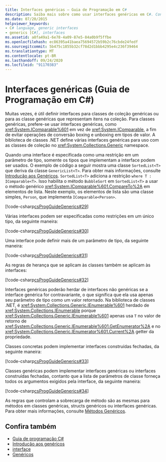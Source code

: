 ```yaml
---
title: Interfaces genéricas – Guia de Programação em C#
description: Saiba mais sobre como usar interfaces genéricas em C#. Confira exemplos de código e exiba recursos adicionais disponíveis.
ms.date: 07/20/2015
helpviewer_keywords:
- C# language, generic interfaces
- generics [C#], interfaces
ms.assetid: a8fa49a1-6e78-4a09-87e5-84a0b9f5ffbe
ms.openlocfilehash: ec86395a41baea75694572b59b2c76cbde24fedf
ms.sourcegitcommit: 5b475c1855b32cf78d2d1bbb4295e4c236f39464
ms.translationtype: MT
ms.contentlocale: pt-BR
ms.lasthandoff: 09/24/2020
ms.locfileid: "91170383"
---
```

# <a name="generic-interfaces-c-programming-guide"></a>Interfaces genéricas (Guia de Programação em C#)

Muitas vezes, é útil definir interfaces para classes de coleção genéricas ou para as classe genéricas que representam itens na coleção. Para classes genéricas, prefere-se usar interfaces genéricas, como <xref:System.IComparable%601> em vez de <xref:System.IComparable>, a fim de evitar operações de conversão boxing e unboxing em tipos de valor. A biblioteca de classes .NET define várias interfaces genéricas para uso com as classes de coleção no <xref:System.Collections.Generic> namespace.  
  
 Quando uma interface é especificada como uma restrição em um parâmetro de tipo, somente os tipos que implementam a interface podem ser usados. O exemplo de código a seguir mostra uma classe `SortedList<T>` que deriva da classe `GenericList<T>`. Para obter mais informações, consulte [Introdução aos Genéricos](./index.md). `SortedList<T>` adiciona a restrição `where T : IComparable<T>`. Isso habilita o método `BubbleSort` em `SortedList<T>` a usar o método genérico <xref:System.IComparable%601.CompareTo%2A> em elementos de lista. Neste exemplo, os elementos de lista são uma classe simples, `Person`, que implementa `IComparable<Person>`.  
  
 [!code-csharp[csProgGuideGenerics#29](~/samples/snippets/csharp/VS_Snippets_VBCSharp/csProgGuideGenerics/CS/Generics2.cs#29)]  
  
 Várias interfaces podem ser especificadas como restrições em um único tipo, da seguinte maneira:  
  
 [!code-csharp[csProgGuideGenerics#30](~/samples/snippets/csharp/VS_Snippets_VBCSharp/csProgGuideGenerics/CS/Generics.cs#30)]  
  
 Uma interface pode definir mais de um parâmetro de tipo, da seguinte maneira:  
  
 [!code-csharp[csProgGuideGenerics#31](~/samples/snippets/csharp/VS_Snippets_VBCSharp/csProgGuideGenerics/CS/Generics.cs#31)]  
  
 As regras de herança que se aplicam às classes também se aplicam às interfaces:  
  
 [!code-csharp[csProgGuideGenerics#32](~/samples/snippets/csharp/VS_Snippets_VBCSharp/csProgGuideGenerics/CS/Generics.cs#32)]  
  
 Interfaces genéricas poderão herdar de interfaces não genéricas se a interface genérica for contravariante, o que significa que ela usa apenas seu parâmetro de tipo como um valor retornado. Na biblioteca de classes .NET, é <xref:System.Collections.Generic.IEnumerable%601> herdado de <xref:System.Collections.IEnumerable> porque <xref:System.Collections.Generic.IEnumerable%601> apenas usa `T` no valor de retorno de <xref:System.Collections.Generic.IEnumerable%601.GetEnumerator%2A> e no <xref:System.Collections.Generic.IEnumerator%601.Current%2A> getter da propriedade.  
  
 Classes concretas podem implementar interfaces construídas fechadas, da seguinte maneira:  
  
 [!code-csharp[csProgGuideGenerics#33](~/samples/snippets/csharp/VS_Snippets_VBCSharp/csProgGuideGenerics/CS/Generics.cs#33)]  
  
 Classes genéricas podem implementar interfaces genéricas ou interfaces construídas fechadas, contanto que a lista de parâmetros de classe forneça todos os argumentos exigidos pela interface, da seguinte maneira:  
  
 [!code-csharp[csProgGuideGenerics#34](~/samples/snippets/csharp/VS_Snippets_VBCSharp/csProgGuideGenerics/CS/Generics.cs#34)]  
  
 As regras que controlam a sobrecarga de método são as mesmas para métodos em classes genéricas, structs genéricos ou interfaces genéricas. Para obter mais informações, consulte [Métodos Genéricos](./generic-methods.md).  
  
## <a name="see-also"></a>Confira também

- [Guia de programação C#](../index.md)
- [Introdução aos genéricos](./index.md)
- [interface](../../language-reference/keywords/interface.md)
- [Genéricos](../../../standard/generics/index.md)
